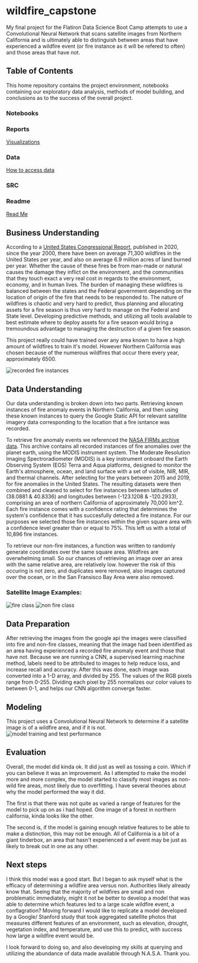 # wildfire_capstone
My final project for the Flatiron Data Science Boot Camp attempts to use a Convolutional Neural Network that scans satellite images from Northern California and is ultimately able to distinguish between areas that have experienced a wildfire event (or fire instance as it will be refered to often) and those areas that have not.

## Table of Contents

This home repository contains the project environment, notebooks containing our exploratory data analysis, methods of model building, and conclusions as to the success of the overall project.

### Notebooks

### Reports
[Visualizations](reports/visualizations)

### Data
[How to access data](Notebooks/satellite_data_retrieval.ipynb)

### SRC

### Readme

[Read Me](README.md)


## Business Understanding

According to a [United States Congressional Report](https://fas.org/sgp/crs/misc/IF10244.pdf), published in 2020, since the year 2000, there have been on average 71,300 wildfires in the United States per year, and also on average 6.9 million acres of land burned per year. Whether the cause of these fires be from man-made or natural causes the damage they inflict on the environment, and the communities that they touch exact a very real cost in regards to the environment, economy, and in human lives. The burden of managing these wildfires is balanced between the states and the Federal government depending on the location of origin of the fire that needs to be responded to. The nature of wildfires is chaotic and very hard to predict, thus planning and allocating assets for a fire season is thus very hard to manage on the Federal and State level. Developing predictive methods, and utilizing all tools available to best estimate where to deploy assets for a fire season would bring a tremoundous advantage to managing the destruction of a given fire season.

This project really could have trained over any area known to have a high amount of wildfires to train it's model. However Northern California was chosen because of the numerous wildfires that occur there every year, approximately 6500.

![recorded fire instances](../reports/visualizations/composite_fire_map_2015_to_2019_v2.png)

## Data Understanding

Our data understanding is broken down into two parts. Retrieving known instances of fire anomaly events in Northern California, and then using these known instances to query the Google Static API for relevant satellite imagery data corresponding to the location that a fire isntance was recorded.

To retrieve fire anomaly events we referenced the [NASA FIRMs archive data](https://firms.modaps.eosdis.nasa.gov/country/). This archive contains all recorded instances of fire anomalies over the planet earth, using the MODIS instrument system. The Moderate Resolution Imaging Spectroradiometer (MODIS) is a key instrument onboard the Earth Observing System (EOS) Terra and Aqua platforms, designed to monitor the Earth's atmosphere, ocean, and land surface with a set of visible, NIR, MIR, and thermal channels. After selecting for the years between 2015 and 2019, for fire anomalies in the United States. The resulting datasets were then combined and cleaned to select for fire instances between latitudes of (38.0881 & 40.8336) and longitudes between (-123.1208 & -120.2933), comprising an area of northern California of approximately 70,000 km^2. Each fire instance comes with a confidence rating that determines the system's confidence that it has succesfully detected a fire instance. For our purposes we selected those fire instances within the given square area with a confidence level greater than or equal to 75%. This left us with a total of 10,896 fire instances.

To retrieve our non-fire instances, a function was written to randomly generate coordinates over the same square area. Wildfires are overwhelming small. So our chances of retrieving an image over an area with the same relative area, are relatively low. however the risk of this occuring is not zero, and duplicates were removed, also images captured over the ocean, or in the San Fransisco Bay Area were also removed.

### Satellite Image Examples: 

![fire class](../reports/visualizations/fire_class_example.png)
![non fire class](../reports/visualizations/non_fire_class.png)



## Data Preparation

After retrieving the images from the google api the images were classified into fire and non-fire classes, meaning that the image had been identified as an area having experienced a recorded fire anomaly event and those that have not. Because we are running a CNN, a supervised learning machine method, labels need to be attributed to images to help reduce loss, and increase recall and accuracy. After this was done, each image was converted into a 1-D array, and divided by 255. The values of the RGB pixels range from 0-255. Dividing each pixel by 255 normalizes our color values to between 0-1, and helps our CNN algorithm converge faster.



## Modeling
This project uses a Convolutional Neural Network to determine if a satellite image is of a wildfire area, and if it is not.
![model training and test performance](../reports/visualizations/model_eval.png)

## Evaluation
Overall, the model did kinda ok. It did just as well as tossing a coin. Which if you can believe it was an improvement. As I attempted to make the model more and more complex, the model started to classify most images as non-wild fire areas, most likely due to overfitting.  I have several theories about why the model performed the way it did. 

The first is that there was not quite as varied a range of features for the model to pick up on as i had hoped. One image of a forest in northern california, kinda looks like the other.

The second is, if the model is gaining enough relative features to be able to make a distinction, this may not be enough. All of California is a bit of a giant tinderbox, an area that hasn't experienced a wf event may be just as likely to break out in one as any other.

## Next steps
I think this model was a good start. But I began to ask myself what is the efficacy of determining a wildfire area versus non. Authorities likely already know that. Seeing that the majority of wildfires are small and non problematic immediately, might it not be better  to develop a model that was able to determine which features led to a large scale wildfire event, a conflagration?
Moving forward I would like to replicate a model developed by a Google/ Stanford study that took aggregated satellite photos that measures different features of an environment, such as elevation, drought, vegetation index, and temperature, and use this to predict, with success how large a wildfire event would be. 

I look forward to doing so, and also developing my skills at querying and utilizing the abundance of data made available through N.A.S.A. Thank you.